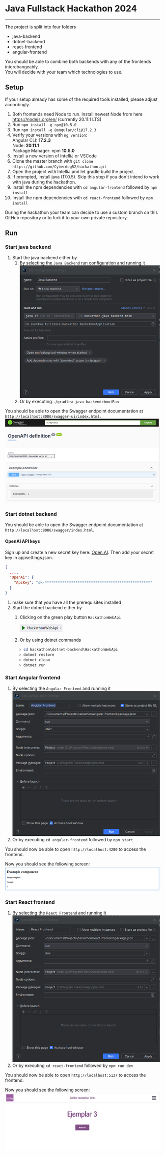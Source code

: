 # Java Fullstack Hackathon 2024

---

The project is split into four folders

- java-backend
- dotnet-backend
- react-frontend
- angular-frontend

You should be able to combine both backends with any of the frontends interchangeably. \
You will decide with your team which technologies to use.

## Setup

If your setup already has some of the required tools installed, please adjust accordingly.

1. Both frontends need Node to run. Install newest Node from here https://nodejs.org/en/ (currently 20.11.1 LTS)
2. Run `npm install -g npm@10.5.0`
3. Run `npm install -g @angular/cli@17.2.3`
4. Verify your versions with `ng version`:  
   Angular CLI: **17.2.3** \
   Node: **20.11.1** \
   Package Manager: npm **10.5.0**
4. Install a new version of IntelliJ or VSCode
5. Clone the master branch with `git clone https://github.com/Cyberdog52/hackathon.git`
6. Open the project with IntelliJ and let gradle build the project
7. If prompted, install java (17.0.5). Skip this step if you don't intend to work with java during the hackathon.
8. Install the npm dependencies with `cd angular-frontend` followed by `npm install`
9. Install the npm dependencies with `cd react-frontend` followed by `npm install`

During the hackathon your team can decide to use a custom branch on this GitHub repository or to fork it to your own
private repository.

## Run

### Start java backend

1. Start the java backend either by
    1. By selecting the `Java Backend` run configuration and running it
       ![runconfig-springboot.png](doc/runconfig-springboot.png)
    2. Or by executing `./gradlew java-backend:bootRun`

You should be able to open the Swagger endpoint documentation at `http://localhost:8080/swagger-ui/index.html`.
![swagger.png](doc/swagger.png)

### Start dotnet backend
You should be able to open the Swagger endpoint documentation at `http://localhost:8080/swagger/index.html`.

#### OpenAI API keys
Sign up and create a new secret key here: [Open AI](https://platform.openai.com/api-keys). Then add your secret key in appsettings.json.
```json
{
  ...,
  "OpenAi": {
    "ApiKey": "sk-************************************************"
  }
}
```

1. make sure that you have all the prerequisites installed
2. Start the dotnet backend either by
   1. Clicking on the green play button `HackathonWebApi`

      ![runconfig-dotnet.png](/doc/runconfig-dotnet.png)
   2. Or by using dotnet commands
   ```powershell
      > cd hackathon\dotnet-backend\HackathonWebApi
      > dotnet restore
      > dotnet clean
      > dotnet run
   ```

### Start Angular frontend

1. By selecting the `Angular Frontend` and running it
   ![runconfig-npm.png](doc/runconfig-angular.png)
2. Or by executing `cd angular-frontend` followed by `npm start`

You should now be able to open `http://localhost:4200` to access the frontend.

Now you should see the following screen:
![setup-complete-with-example-component.png](doc/angular-setup-complete.png)

### Start React frontend

1. By selecting the `React Frontend` and running it
   ![runconfig-react.png](doc/runconfig-react.png)
2. Or by executing `cd react-frontend` followed by `npm run dev`

You should now be able to open `http://localhost:5137` to access the frontend.

Now you should see the following screen:
![setup-complete-with-example-component.png](doc/react-setup-complete.png)
